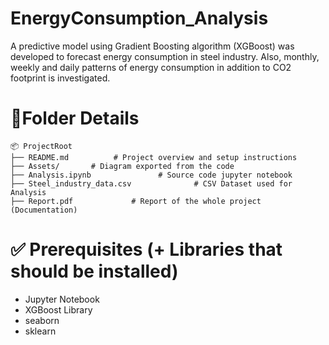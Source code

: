 # EnergyConsumption_Analysis
A predictive model using Gradient Boosting algorithm (XGBoost) was developed to forecast energy consumption in steel industry. Also, monthly, weekly and daily patterns of energy consumption in addition to CO2 footprint is investigated.
# 📂Folder Details
```plaintext
📦 ProjectRoot
├── README.md          # Project overview and setup instructions
├── Assets/       # Diagram exported from the code
├── Analysis.ipynb               # Source code jupyter notebook
├── Steel_industry_data.csv              # CSV Dataset used for Analysis
├── Report.pdf             # Report of the whole project (Documentation)
```
# ✅ Prerequisites (+ Libraries that should be installed)
* Jupyter Notebook
* XGBoost Library
* seaborn
* sklearn
